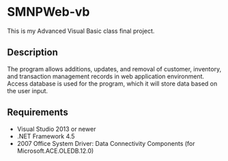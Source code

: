 # SMNPWeb-vb
This is my Advanced Visual Basic class final project.

## Description
The program allows additions, updates, and removal of customer, inventory, and transaction management records in web application environment.
Access database is used for the program, which it will store data based on the user input.

## Requirements
- Visual Studio 2013 or newer
- .NET Framework 4.5
- 2007 Office System Driver: Data Connectivity Components (for Microsoft.ACE.OLEDB.12.0)
